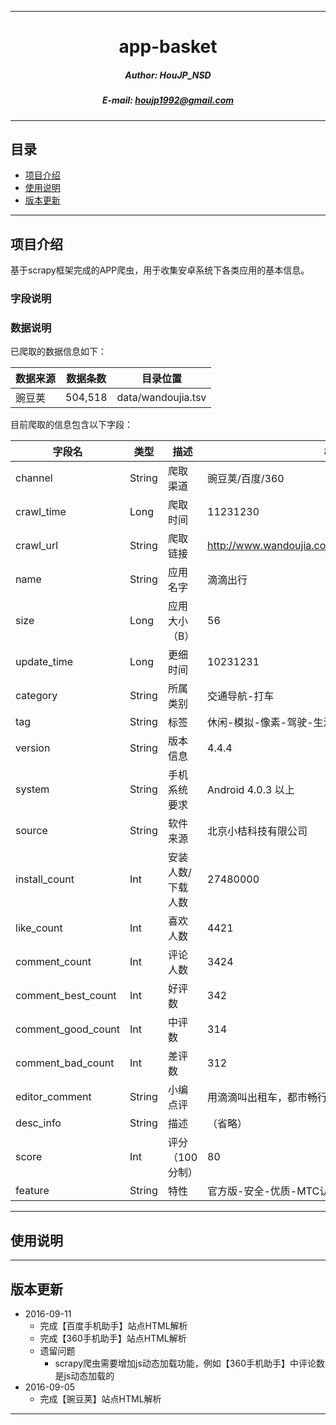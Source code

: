 ****

#	<center>app-basket</center>
##### <center>Author: HouJP_NSD</center>
##### <center>E-mail: houjp1992@gmail.com</center>

****

##	目录
*	[项目介绍](#intro)
*	[使用说明](#usage)
*	[版本更新](#version)

****

##	<a name="intro">项目介绍</a>

基于scrapy框架完成的APP爬虫，用于收集安卓系统下各类应用的基本信息。


###	字段说明

### 数据说明

已爬取的数据信息如下：

| 数据来源 | 数据条数 | 目录位置 |
| ---- | ---- | ---- |
| 豌豆荚 | 504,518 | data/wandoujia.tsv |

目前爬取的信息包含以下字段：

|字段名|	类型|	描述|	样例|
|---- |---- |---- |---- |
|channel|	String|	爬取渠道|	豌豆荚/百度/360|
|crawl_time|	Long|	爬取时间	|11231230|
|crawl_url|	String	|爬取链接|	http://www.wandoujia.com/apps/com.sdu.didi.psnger|
|name|	String	|应用名字|	滴滴出行|
|size|	Long	|应用大小（B）|	56|
|update_time|	Long	|更细时间	|10231231|
|category|	String	|所属类别|	交通导航-打车|
|tag|	String	|标签|	休闲-模拟-像素-驾驶-生活应用-上瘾-日常出行-男性|
|version|	String	|版本信息|	4.4.4|
|system|	String|	手机系统要求|	Android 4.0.3 以上|
|source|	String|	软件来源	|北京小桔科技有限公司|
|install_count|	Int	|安装人数/下载人数|	27480000|
|like_count|	Int|	喜欢人数|	4421|
|comment_count|	Int	|评论人数|	3424|
|comment_best_count|	Int|	好评数|	342|
|comment_good_count|	Int	|中评数|	314|
|comment_bad_count|	Int	|差评数|	312|
|editor_comment|	String|	小编点评	|用滴滴叫出租车，都市畅行无阻。滴滴一下，美好出行！|
|desc_info|	String	|描述	|（省略）|
|score|	Int	|评分（100分制）	|80|
|feature|	String	|特性	|官方版-安全-优质-MTC认证|


****

##	<a name="usage">使用说明</a>







****

##	<a name="version">版本更新</a>

*	2016-09-11
	*	完成【百度手机助手】站点HTML解析
	*	完成【360手机助手】站点HTML解析
	*	遗留问题
		*	scrapy爬虫需要增加js动态加载功能，例如【360手机助手】中评论数是js动态加载的
*	2016-09-05
	*	完成【豌豆荚】站点HTML解析

****

